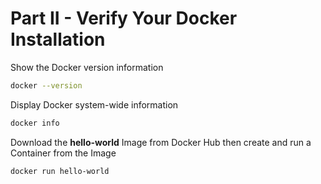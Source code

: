 # Part II - Verify Your Docker Installation

Show the Docker version information

```bash
docker --version
```



Display Docker system-wide information

```bash
docker info
```



Download the **hello-world** Image from Docker Hub then create and run a Container from the Image

```bash
docker run hello-world
```

